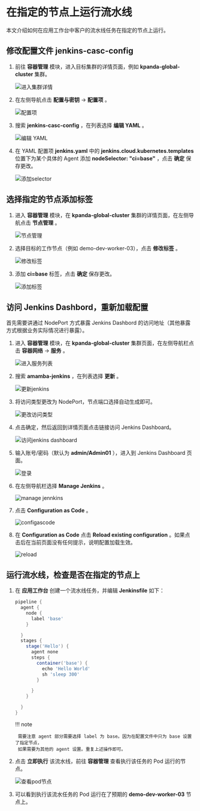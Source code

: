 # 在指定的节点上运行流水线

本文介绍如何在应用工作台中客户的流水线任务在指定的节点上运行。

## 修改配置文件 jenkins-casc-config

1. 前往 __容器管理__ 模块，进入目标集群的详情页面，例如 __kpanda-global-cluster__ 集群。

    ![进入集群详情](https://docs.daocloud.io/daocloud-docs-images/docs/amamba/images/pipeline-node01.png)

2. 在左侧导航点击 __配置与密钥__ -> __配置项__ 。

    ![配置项](https://docs.daocloud.io/daocloud-docs-images/docs/amamba/images/pipeline-node02.png)

3. 搜索 __jenkins-casc-config__ ，在列表选择 __编辑 YAML__ 。

    ![编辑 YAML](https://docs.daocloud.io/daocloud-docs-images/docs/amamba/images/pipeline-node03.png)

4. 在 YAML 配置项 __jenkins.yaml__ 中的 __jenkins.cloud.kubernetes.templates__ 位置下为某个具体的
   Agent 添加 __nodeSelector: "ci=base"__ ，点击 __确定__ 保存更改。

    ![添加selector](https://docs.daocloud.io/daocloud-docs-images/docs/amamba/images/pipeline-node04.png)

## 选择指定的节点添加标签

1. 进入 __容器管理__ 模块，在 __kpanda-global-cluster__ 集群的详情页面，在左侧导航点击 __节点管理__ 。

    ![节点管理](https://docs.daocloud.io/daocloud-docs-images/docs/amamba/images/pipeline-node05.png)

2. 选择目标的工作节点（例如 demo-dev-worker-03），点击 __修改标签__ 。

    ![修改标签](https://docs.daocloud.io/daocloud-docs-images/docs/amamba/images/pipeline-node06.png)

3. 添加 __ci=base__ 标签，点击 __确定__ 保存更改。

    ![添加标签](https://docs.daocloud.io/daocloud-docs-images/docs/amamba/images/pipeline-node07.png)

## 访问 Jenkins Dashbord，重新加载配置

首先需要讲通过 NodePort 方式暴露 Jenkins Dashbord 的访问地址（其他暴露方式根据业务实际情况进行暴露）。

1. 进入 __容器管理__ 模块，在 __kpanda-global-cluster__ 集群页面，在左侧导航栏点击 __容器网络__ -> __服务__ 。

    ![进入服务列表](https://docs.daocloud.io/daocloud-docs-images/docs/amamba/images/pipeline-node08.png)

2. 搜索 __amamba-jenkins__ ，在列表选择 __更新__ 。

    ![更新jenkins](https://docs.daocloud.io/daocloud-docs-images/docs/amamba/images/pipeline-node09.png)

3. 将访问类型更改为 NodePort，节点端口选择自动生成即可。

    ![更改访问类型](https://docs.daocloud.io/daocloud-docs-images/docs/amamba/images/pipeline-node10.png)

4. 点击确定，然后返回到详情页面点击链接访问 Jenkins Dashboard。

    ![访问jenkins dashboard](https://docs.daocloud.io/daocloud-docs-images/docs/amamba/images/pipeline-node11.png)

5. 输入账号/密码（默认为 __admin/Admin01__ ），进入到 Jenkins Dashboard 页面。

    ![登录](https://docs.daocloud.io/daocloud-docs-images/docs/amamba/images/pipeline-node12.png)

6. 在左侧导航栏选择 __Manage Jenkins__ 。

    ![manage jennkins](https://docs.daocloud.io/daocloud-docs-images/docs/amamba/images/pipeline-node13.png)

7. 点击 __Configuration as Code__ 。

    ![configascode](https://docs.daocloud.io/daocloud-docs-images/docs/amamba/images/pipeline-node14.png)

8. 在 __Configuration as Code__ 点击 __Reload existing configuration__ 。如果点击后在当前页面没有任何提示，说明配置加载生效。

    ![reload](https://docs.daocloud.io/daocloud-docs-images/docs/amamba/images/pipeline-node15.png)

## 运行流水线，检查是否在指定的节点上

1. 在 __应用工作台__ 创建一个流水线任务，并编辑 __Jenkinsfile__ 如下：

    ```groovy        
    pipeline {
      agent {
        node {
          label 'base'
        }

      }
      stages {
        stage('Hello') {
          agent none
          steps {
            container('base') {
              echo 'Hello World'
              sh 'sleep 300'
            }

          }
        }

      }
    }
    ```

    !!! note

        需要注意 agent 部分需要选择 label 为 base。因为在配置文件中只为 base 设置了指定节点，
        如果需要为其他的 agent 设置。重复上述操作即可。

2. 点击 __立即执行__ 该流水线，前往 __容器管理__ 查看执行该任务的 Pod 运行的节点。

    ![查看pod节点](https://docs.daocloud.io/daocloud-docs-images/docs/amamba/images/pipeline-node16.png)

3. 可以看到执行该流水任务的 Pod 运行在了预期的 __demo-dev-worker-03__ 节点上。
